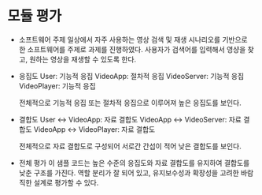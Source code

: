 # 모듈 평가

- 소프트웨어 주제
  일상에서 자주 사용하는 영상 검색 및 재생 시나리오를 기반으로 한 소프트웨어를 주제로 과제를 진행하였다.
  사용자가 검색어를 입력해서 영샹을 찾고, 원하는 영상을 재생할 수 있도록 한다.

- 응집도
  User: 기능적 응집
  VideoApp: 절차적 응집
  VideoServer: 기능적 응집
  VideoPlayer: 기능적 응집

  전체적으로 기능적 응집 또는 절차적 응집으로 이루어져 높은 응집도를 보인다.

- 결합도
  User <-> VideoApp: 자료 결합도
  VideoApp <-> VideoServer: 자료 결합도
  VideoApp <-> VideoPlayer: 자료 결합도

  전체적으로 자료 결합도로 구성되어 서로간 간섭이 적어 낮은 결합도를 보인다.

- 전체 평가
  이 샘플 코드는 높은 수준의 응집도와 자료 결합도를 유지하여 결합도를 낮춘 구조를 가진다.
  역할 분리가 잘 되어 있고, 유지보수성과 확장성을 고려한 바람직한 설계로 평가할 수 있다.
